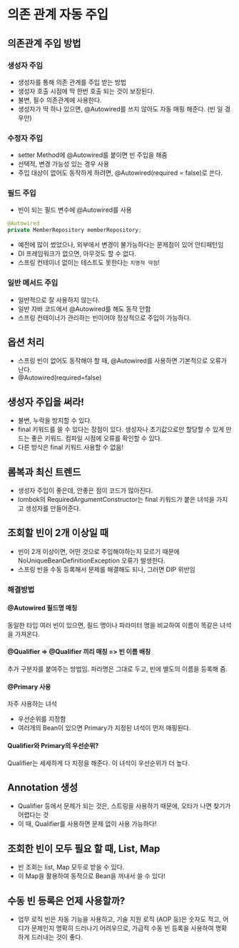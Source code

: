 # 의존 관계 자동 주입

## 의존관계 주입 방법
### 생성자 주입
- 생성자를 통해 의존 관계를 주입 받는 방법
- 생성자 호출 시점에 딱 한번 호출 되는 것이 보장된다.
- 불변, 필수 의존관계에 사용한다.
- 생성자가 딱 하나 있으면, @Autowired를 쓰지 않아도 자동 매핑 해준다. (빈 일 경우만)

### 수정자 주입
- setter Method에 @Autowired를 붙이면 빈 주입을 해줌
- 선택적, 변경 가능성 있는 경우 사용
- 주입 대상이 없어도 동작하게 하려면, @Autowired(required = false)로 쓴다.

### 필드 주입
- 빈이 되는 필드 변수에 @Autowired를 사용
``` java
@Autowired
private MemberRepository memberRepository;
```
- 예전에 많이 썼었으나, 외부에서 변경이 불가능하다는 문제점이 있어 안티패턴임
- DI 프레임워크가 없으면, 아무것도 할 수 없다.
- 스프링 컨테이너 없이는 테스트도 못한다는 `치명적 약점`!

### 일반 메서드 주입
- 일반적으로 잘 사용하지 않는다.
- 일반 자바 코드에서 @Autowired를 해도 동작 안함
- 스프링 컨테이너가 관리하는 빈이어야 정상적으로 주입이 가능하다.

## 옵션 처리
- 스프링 빈이 없어도 동작해야 할 때, @Autowired를 사용하면 기본적으로 오류가 난다.
- @Autowired(required=false)

## 생성자 주입을 써라!
- 불변, 누락을 방지할 수 있다.
- final 키워드를 쓸 수 있다는 장점이 있다. 생성자나 초기값으로만 할당할 수 있게 만드는 좋은 키워드. 컴파일 시점에 오류를 확인할 수 있다.
- 다른 방식은 final 키워드 사용할 수 없음!

## 롬복과 최신 트렌드
- 생성자 주입이 좋은데, 안좋은 점이 코드가 많아진다.
- lombok의 RequiredArgumentConstructor는 final 키워드가 붙은 녀석을 가지고 생성자를 만들어준다.

## 조회할 빈이 2개 이상일 때
- 빈이 2개 이상이면, 어떤 것으로 주입해야하는지 모르기 때문에 NoUniqueBeanDefinitionException 오류가 발생한다.
- 스프링 빈을 수동 등록해서 문제를 해결해도 되나, 그러면 DIP 위반임

### 해결방법
#### @Autowired 필드명 매칭
동일한 타입 여러 빈이 있으면, 필드 명이나 파라미터 명을 비교하여 이름이 똑같은 녀석을 가져온다.
#### @Qualifier => @Qualifier 끼리 매칭 => 빈 이름 배칭
추가 구분자를 붙여주는 방법임. 파라명은 그대로 두고, 빈에 별도의 이름을 등록해 줌.
#### @Primary 사용
자주 사용하는 녀석
- 우선순위를 지정함
- 여러개의 Bean이 있으면 Primary가 지정된 녀석이 먼저 매핑된다.

#### Qualifier와 Primary의 우선순위?
Qualifier는 세세하게 다 지정을 해준다. 이 녀석이 우선순위가 더 높다.

## Annotation 생성
- Qualifier 등에서 문제가 되는 것은, 스트링을 사용하기 때문에, 오타가 나면 찾기가 어렵다는 것
- 이 때, Qualifier를 사용하면 문제 없이 사용 가능하다!

## 조회한 빈이 모두 필요 할 때, List, Map
- 빈 조회는 list, Map 모두로 받을 수 있다.
- 이 Map을 활용하여 동적으로 Bean을 꺼내서 쓸 수 있다!

## 수동 빈 등록은 언제 사용할까?
- 업무 로직 빈은 자동 기능을 사용하고, 기술 지원 로직 (AOP 등)은 숫자도 적고, 어디가 문제인지 명확히 드러나기 어려우므로, 가급적 수동 빈 등록을 사용하여 명확하게 드러내는 것이 좋다.